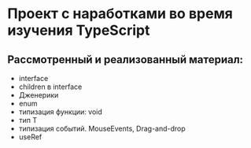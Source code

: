 # Проект с наработками во время изучения TypeScript

## Рассмотренный и реализованный материал:
- interface
- children в interface
- Дженерики
- enum
- типизация функции: void
- тип T
- типизация событий. MouseEvents, Drag-and-drop
- useRef